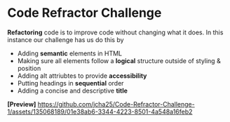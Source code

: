 # Code Refractor Challenge

**Refactoring** code is to improve code without changing what it does. In this instance our challenge has us do this by

- Adding **semantic** elements in HTML
- Making sure all elements follow a **logical** structure outside of styling & position
- Adding alt attriubtes to provide **accessibility** 
- Putting headings in **sequential** order
- Adding a concise and descriptive **title**

**[Preview]** https://github.com/jcha25/Code-Refractor-Challenge-1/assets/135068189/01e38ab6-3344-4223-8501-4a548a16feb2
